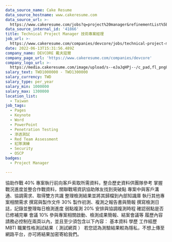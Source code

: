 ```yaml
---
data_source_name: Cake Resume
data_source_hostname: www.cakeresume.com
data_source_url: >-
  https://www.cakeresume.com/jobs?q=project%20manager&refinementList%5Blang_name%5D%5B0%5D=English&refinementList%5Bsalary_type%5D=per_year&range%5Bsalary_range%5D%5Bmin%5D=1000000&page=2
data_source_internal_id: '41866'
title: Technical Project Manager 技術專案經理
job_url: >-
  https://www.cakeresume.com/companies/devcore/jobs/technical-project-manager-devcore
date: 2022-06-13T15:31:56.489Z
company_name: DEVCORE 戴夫寇爾
company_page_url: 'https://www.cakeresume.com/companies/devcore'
company_logo_url: >-
  https://media.cakeresume.com/image/upload/s--eJaJqHPj--/c_pad,fl_png8,h_200,w_200/v1650984586/uafnic3fu3mhogjoaf7g.png
salary_text: TWD1000000 - TWD1300000
salary_currency: TWD
salary_type: per_year
salary_min: 1000000
salary_max: 1300000
location_list:
  - Taiwan
job_tags:
  - Pages
  - Keynote
  - Word
  - PowerPoint
  - Penetration Testing
  - 滲透測試
  - Red Team Assessment
  - 紅隊演練
  - Security
  - OSCP
badges:
  - Project Manager

---
```


協助作戰 40% 專案執行前向客戶索取所需資料，整合歷史資料供團隊參考 掌握戰況進度並整合作戰資料，關聯戰場資訊協助隊友找到突破點 專案中與客戶溝通、協調需求、取得雙方共識 整理檢測結果並將其歸檔到內部知識庫 執行其他專案相關需求 撰寫與製作文件 30% 製作初測、複測之報告書與簡報 撰寫檢測日誌，記錄並整理每日檢測進度 弱點複測 20% 安排與協調複測時程 確認弱點是否已修補完畢 會議 10% 參與專案相關啟動、檢測成果簡報、結案會議等 履歷內容請務必控制在兩頁以內，並且至少須包含以下內容： 基本資料 學歷 工作經歷 MBTI 職業性格測試結果（ 測試網頁 ） 若您認為測驗結果較為隱私，不想上傳至網路平台，亦可將結果加密寄給我們。